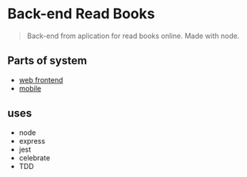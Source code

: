 # Back-end Read Books

> Back-end from aplication for read books online. Made with node.

## Parts of system
- [web frontend](https://github.com/edumudu/book-reader)
- [mobile](https://github.com/edumudu/book-reader-mobile)

## uses
- node
- express
- jest
- celebrate
- TDD
